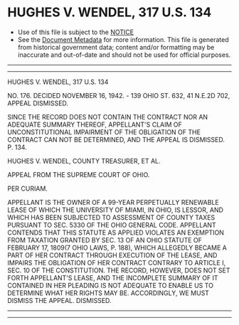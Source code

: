 ---
---

# HUGHES V. WENDEL, 317 U.S. 134

* Use of this file is subject to the [NOTICE](https://github.com/publicdocs/notice/blob/master/NOTICE)
* See the [Document Metadata](../../../) for more information.
  This file is generated from historical government data; content and/or formatting may be inaccurate and out-of-date and should not be used for official purposes.

----------
----------

HUGHES V. WENDEL, 317 U.S. 134

NO. 176.  DECIDED NOVEMBER 16, 1942.  - 139 OHIO ST. 632, 41 N.E.2D 702, APPEAL DISMISSED.

SINCE THE RECORD DOES NOT CONTAIN THE CONTRACT NOR AN ADEQUATE SUMMARY THEREOF, APPELLANT'S CLAIM OF UNCONSTITUTIONAL IMPAIRMENT OF THE OBLIGATION OF THE CONTRACT CAN NOT BE DETERMINED, AND THE APPEAL IS DISMISSED.  P. 134.

HUGHES V. WENDEL, COUNTY TREASURER, ET AL.

APPEAL FROM THE SUPREME COURT OF OHIO.

PER CURIAM.

APPELLANT IS THE OWNER OF A 99-YEAR PERPETUALLY RENEWABLE LEASE OF WHICH THE UNIVERSITY OF MIAMI, IN OHIO, IS LESSOR, AND WHICH HAS BEEN SUBJECTED TO ASSESSMENT OF COUNTY TAXES PURSUANT TO SEC. 5330 OF THE OHIO GENERAL CODE.  APPELLANT CONTENDS THAT THIS STATUTE AS APPLIED VIOLATES AN EXEMPTION FROM TAXATION GRANTED BY SEC. 13 OF AN OHIO STATUTE OF FEBRUARY 17, 1809(7 OHIO LAWS, P. 188), WHICH ALLEGEDLY BECAME A PART OF HER CONTRACT THROUGH EXECUTION OF THE LEASE, AND IMPAIRS THE OBLIGATION OF HER CONTRACT CONTRARY TO ARTICLE I, SEC. 10 OF THE CONSTITUTION.  THE RECORD, HOWEVER, DOES NOT SET FORTH APPELLANT'S LEASE, AND THE INCOMPLETE SUMMARY OF IT CONTAINED IN HER PLEADING IS NOT ADEQUATE TO ENABLE US TO DETERMINE WHAT HER RIGHTS MAY BE.  ACCORDINGLY, WE MUST DISMISS THE APPEAL.  DISMISSED.


----------
----------


